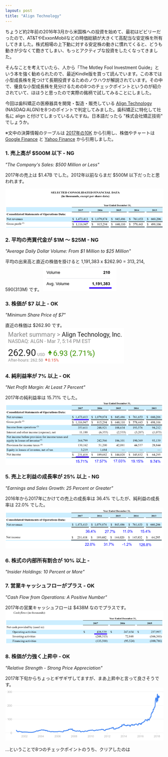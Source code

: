 ```yaml
---
layout: post
title: "Align Technology"
---
```

ちょうど約2年前の2016年3月から米国株への投資を始めて、最初はビビリーだったので、AT&TやExxonMobilなどの時価総額が大きくて高配当な安定株を所有してきました。株式相場の上下動に対する安定株の動きに慣れてくると、どうも動きが少なくて飽きてしまい、もっとアクティブな投資をしたくなってきました。

そんなことを考えていたら、人から「The Motley Fool Investment Guide」という本を強く勧められたので、最近Kindle版を買って読んでいます。この本では小型成長株を見つけて長期投資するためのノウハウが解説されています。その中で、優良な小型成長株を見分けるための8つのチェックポイントというのが紹介されていて、ほほうと思ったので実際の銘柄で試してみることにしました。

今回は歯科矯正の医療器具を開発・製造・販売している [Align Technology](http://www.aligntech.com/) (NASDAQ:ALGN)を8つのポイントで判定してみました。歯科矯正に特化して社名に align と付けてしまっているんですね。日本語だったら "株式会社矯正技術" でしょうか。

※文中の決算情報のテーブルは [2017年の10K](https://www.sec.gov/Archives/edgar/data/1097149/000109714918000010/algn-20171231x10k.htm) から引用し、株価やチャートは [Google Finance](https://www.google.co.jp/search?q=NASDAQ:ALGN) と [Yahoo Finance](https://finance.yahoo.com/quote/ALGN) から引用しました。

### 1. 売上高が $500M 以下 - NG

*"The Company's Sales: $500 Million or Less"*

2017年の売上は $1.47B でした。2012年以前ならまだ $500M 以下だったと思われます。


![売上高](/assets/img/ALGN-revenue.png)

### 2. 平均の売買代金が $1M ～ $25M - NG

*"Average Daily Dollar Volume: From $1 Million to $25 Million"*

平均の出来高と直近の株価を掛けると 1,191,383 x $262.90 = $313,214,590 ($313M) です。
![出来高](/assets/img/ALGN-volume.png)

### 3. 株価が $7 以上 - OK

*"Minimum Share Price of $7"*

直近の株価は $262.90 です。  
![株価](/assets/img/ALGN-price.png)

### 4. 純利益率が 7% 以上 - OK

*"Net Profit Margin: At Least 7 Percent"*

2017年の純利益率は 15.71% でした。
![純利益率](/assets/img/ALGN-net-profit-margin.png)

### 5. 売上と利益の成長率が 25% 以上 - NG

*"Earnings and Sales Growth: 25 Percent or Greater"*

2016年から2017年にかけての売上の成長率は 36.4% でしたが、純利益の成長率は 22.0% でした。
![成長率](/assets/img/ALGN-growth-rate.png)

### 6. 株式の内部所有割合が 10% 以上 - 

*"Insider Holdings: 10 Percent or More"*

### 7. 営業キャッシュフローがプラス - OK

*"Cash Flow from Operations: A Positive Number"*

2017年の営業キャッシュフローは $438M なのでプラスです。
![キャッシュフロー](/assets/img/ALGN-cashflow.png)

### 8. 株価が力強く上昇中 - OK

*"Relative Strength - Strong Price Appreciation"*

2017年下旬からちょっとギザギザしてますが、まあ上昇中と言って良さそうです。
![チャート](/assets/img/ALGN-chart.png)

…ということで8つのチェックポイントのうち、クリアしたのは